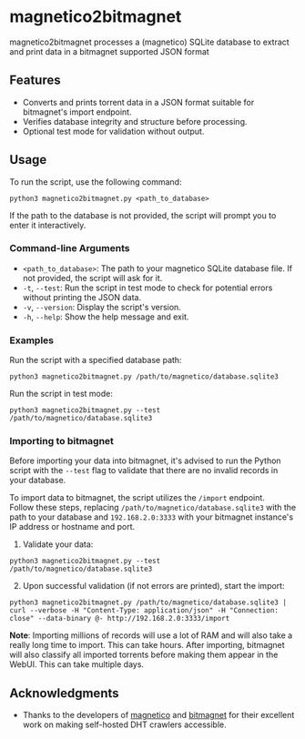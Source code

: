 # magnetico2bitmagnet
magnetico2bitmagnet processes a (magnetico) SQLite database to extract and print data in a bitmagnet supported JSON format

## Features
- Converts and prints torrent data in a JSON format suitable for bitmagnet's import endpoint.
- Verifies database integrity and structure before processing.
- Optional test mode for validation without output.

## Usage

To run the script, use the following command:

```
python3 magnetico2bitmagnet.py <path_to_database>
```

If the path to the database is not provided, the script will prompt you to enter it interactively.

### Command-line Arguments

- `<path_to_database>`: The path to your magnetico SQLite database file. If not provided, the script will ask for it.
- `-t`, `--test`: Run the script in test mode to check for potential errors without printing the JSON data.
- `-v`, `--version`: Display the script's version.
- `-h`, `--help`: Show the help message and exit.

### Examples

Run the script with a specified database path:
```
python3 magnetico2bitmagnet.py /path/to/magnetico/database.sqlite3
```

Run the script in test mode:
```
python3 magnetico2bitmagnet.py --test /path/to/magnetico/database.sqlite3
```

### Importing to bitmagnet

Before importing your data into bitmagnet, it's advised to run the Python script with the `--test` flag to validate that there are no invalid records in your database.

To import data to bitmagnet, the script utilizes the `/import` endpoint.  
Follow these steps, replacing `/path/to/magnetico/database.sqlite3` with the path to your database and `192.168.2.0:3333` with your bitmagnet instance's IP address or hostname and port.

1. Validate your data:
```
python3 magnetico2bitmagnet.py --test /path/to/magnetico/database.sqlite3
```
2. Upon successful validation (if not errors are printed), start the import:
```
python3 magnetico2bitmagnet.py /path/to/magnetico/database.sqlite3 | curl --verbose -H "Content-Type: application/json" -H "Connection: close" --data-binary @- http://192.168.2.0:3333/import
```
**Note**: Importing millions of records will use a lot of RAM and will also take a really long time to import. This can take hours.
After importing, bitmagnet will also classify all imported torrents before making them appear in the WebUI. This can take multiple days.

## Acknowledgments

- Thanks to the developers of [magnetico](https://github.com/boramalper/magnetico) and [bitmagnet](https://github.com/bitmagnet-io/bitmagnet) for their excellent work on making self-hosted DHT crawlers accessible.
